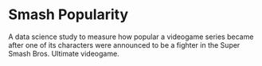 # Smash Popularity

A data science study to measure how popular a videogame series became after one of its characters were announced to be a fighter in the Super Smash Bros. Ultimate videogame.
